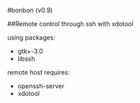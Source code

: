 #bonbon (v0.9)

##Remote control through ssh with xdotool

using packages:
 * gtk+-3.0
 * libssh

remote host requires:
 * openssh-server
 * xdotool
